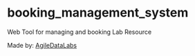 # booking_management_system

Web Tool for managing and booking Lab Resource

Made by:
[AgileDataLabs](https://www.agiledatalabs.com)
